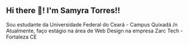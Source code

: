 ## Hi there 👋! I'm Samyra Torres!!

Sou estudante da Universidade Federal do Ceará - Campus Quixadá /n
Atualmente, faço estágio na área de Web Design na empresa Zarc Tech - Fortaleza CE




<!--
**CarlaSamyra/CarlaSamyra** is a ✨ _special_ ✨ repository because its `README.md` (this file) appears on your GitHub profile.

Here are some ideas to get you started:

- 🔭 I’m currently working on ...
- 🌱 I’m currently learning ...
- 👯 I’m looking to collaborate on ...
- 🤔 I’m looking for help with ...
- 💬 Ask me about ...
- 📫 How to reach me: ...
- 😄 Pronouns: ...
- ⚡ Fun fact: ...
-->

